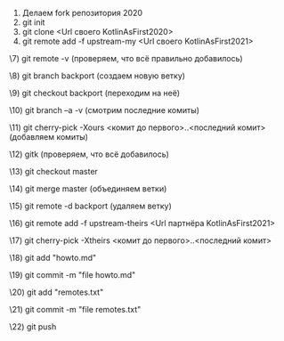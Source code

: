 ﻿1) Делаем fork репозитория 2020
1) git init
1) git clone <Url своего KotlinAsFirst2020>
1) git remote add -f upstream-my <Url своего KotlinAsFirst2021>

\7) git remote -v (проверяем, что всё правильно добавилось)

\8) git branch backport (создаем новую ветку)

\9) git checkout backport (переходим на неё)

\10) git branch –a -v (смотрим последние комиты)

\11) git cherry-pick -Xours <комит до первого>..<последний комит> (добавляем комиты)

\12) gitk (проверяем, что всё добавилось)

\13) git checkout master

\14) git merge master (объединяем ветки)

\15) git remote -d backport (удаляем ветку)

\16) git remote add -f upstream-theirs <Url партнёра KotlinAsFirst2021>

\17) git cherry-pick -Xtheirs <комит до первого>..<последний комит>

\18) git add "howto.md"

\19) git commit -m "file howto.md"

\20) git add "remotes.txt"

\21) git commit -m "file remotes.txt"

\22) git push
